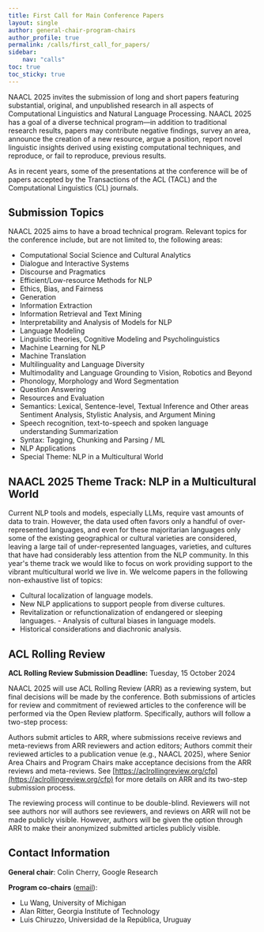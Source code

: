 ```yaml
---
title: First Call for Main Conference Papers
layout: single
author: general-chair-program-chairs
author_profile: true
permalink: /calls/first_call_for_papers/
sidebar:
    nav: "calls"
toc: true
toc_sticky: true
---
```


NAACL 2025 invites the submission of long and short papers featuring substantial, original, and unpublished research in all aspects of Computational Linguistics and Natural Language Processing. NAACL 2025 has a goal of a diverse technical program—in addition to traditional research results, papers may contribute negative findings, survey an area, announce the creation of a new resource, argue a position, report novel linguistic insights derived using existing computational techniques, and reproduce, or fail to reproduce, previous results.

As in recent years, some of the presentations at the conference will be of papers accepted by the Transactions of the ACL (TACL) and the Computational Linguistics (CL) journals. 

## Submission Topics 

NAACL 2025 aims to have a broad technical program. Relevant topics for the conference include, but are not limited to, the following areas:

* Computational Social Science and Cultural Analytics 
* Dialogue and Interactive Systems 
* Discourse and Pragmatics 
* Efficient/Low-resource Methods for NLP 
* Ethics, Bias, and Fairness 
* Generation 
* Information Extraction 
* Information Retrieval and Text Mining 
* Interpretability and Analysis of Models for NLP 
* Language Modeling 
* Linguistic theories, Cognitive Modeling and Psycholinguistics 
* Machine Learning for NLP 
* Machine Translation 
* Multilinguality and Language Diversity 
* Multimodality and Language Grounding to Vision, Robotics and Beyond 
* Phonology, Morphology and Word Segmentation 
* Question Answering 
* Resources and Evaluation 
* Semantics: Lexical, Sentence-level, Textual Inference and Other areas Sentiment Analysis, Stylistic Analysis, and Argument Mining 
* Speech recognition, text-to-speech and spoken language understanding Summarization 
* Syntax: Tagging, Chunking and Parsing / ML 
* NLP Applications 
* Special Theme: NLP in a Multicultural World 

## NAACL 2025 Theme Track: NLP in a Multicultural World 

Current NLP tools and models, especially LLMs, require vast amounts of data to train. However, the data used often favors only a handful of over-represented languages, and even for these majoritarian languages only some of the existing geographical or cultural varieties are considered, leaving a large tail of under-represented languages, varieties, and cultures that have had considerably less attention from the NLP community. In this year's theme track we would like to focus on work providing support to the vibrant multicultural world we live in. We welcome papers in the following non-exhaustive list of topics: 

* Cultural localization of language models. 
* New NLP applications to support people from diverse cultures. 
* Revitalization or refunctionalization of endangered or sleeping languages. - Analysis of cultural biases in language models. 
* Historical considerations and diachronic analysis. 

## ACL Rolling Review 

**ACL Rolling Review Submission Deadline:** Tuesday, 15 October 2024 

NAACL 2025 will use ACL Rolling Review (ARR) as a reviewing system, but final decisions will be made by the conference. 
Both submissions of articles for review and commitment of reviewed articles to the conference will be performed via the Open Review platform. 
Specifically, authors will follow a two-step process: 

Authors submit articles to ARR, where submissions receive reviews and meta-reviews from ARR reviewers and action editors; 
Authors commit their reviewed articles to a publication venue (e.g., NAACL 2025), where Senior Area Chairs and Program Chairs make acceptance decisions from the ARR reviews and meta-reviews. 
See [https://aclrollingreview.org/cfp](https://aclrollingreview.org/cfp) for more details on ARR and its two-step submission process. 

The reviewing process will continue to be double-blind. Reviewers will not see authors nor will authors see reviewers, and reviews on ARR will not be made publicly visible. 
However, authors will be given the option through ARR to make their anonymized submitted articles publicly visible.

## Contact Information 

**General chair**: Colin Cherry, Google Research 

**Program co-chairs** ([email](mailto:naacl-2025-pcs@googlegroups.com)):

* Lu Wang, University of Michigan 
* Alan Ritter, Georgia Institute of Technology 
* Luis Chiruzzo, Universidad de la República, Uruguay
